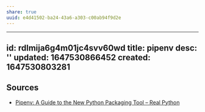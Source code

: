 ```yaml
---
share: true
uuid: e4d41502-ba24-43a6-a303-c00ab94f9d2e
---
```

---
id: rdlmija6g4m01jc4svv60wd
title: pipenv
desc: ''
updated: 1647530866452
created: 1647530803281
---

## Sources

* [Pipenv: A Guide to the New Python Packaging Tool – Real Python](https://realpython.com/pipenv-guide/)